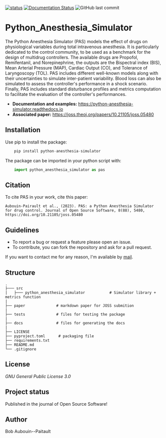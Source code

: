 [![status](https://joss.theoj.org/papers/61d34ad9ef855a128509b4279e2c9325/status.svg)](https://joss.theoj.org/papers/61d34ad9ef855a128509b4279e2c9325)
[![Documentation Status](https://readthedocs.org/projects/python-anesthesia-simulator/badge/?version=latest)](https://python-anesthesia-simulator.readthedocs.io/en/latest/?badge=latest)
<img src ="https://img.shields.io/github/last-commit/BobAubouin/Python_Anesthesia_Simulator" alt="GitHub last commit"> 

# Python_Anesthesia_Simulator

The Python Anesthesia Simulator (PAS) models the effect of drugs on physiological variables during total intravenous anesthesia. It is particularly dedicated to the control community, to be used as a benchmark for the design of multidrug controllers. The available drugs are Propofol, Remifentanil, and Norepinephrine, the outputs are the Bispectral index (BIS), Mean Arterial Pressure (MAP), Cardiac Output (CO), and Tolerance of Laryngoscopy (TOL). PAS includes different well-known models along with their uncertainties to simulate inter-patient variability. Blood loss can also be simulated to assess the controller's performance in a shock scenario. Finally, PAS includes standard disturbance profiles and metrics computation to facilitate the evaluation of the controller's performances.

- **Documentation and examples:** <https://python-anesthesia-simulator.readthedocs.io>
- **Associated paper:** <https://joss.theoj.org/papers/10.21105/joss.05480>

## Installation

Use pip to install the package:

```python
    pip install python-anesthesia-simulator
```

The package can be imported in your python script with:

```python
    import python_anesthesia_simulator as pas
```

## Citation

To cite PAS in your work, cite this paper:

```
Aubouin-Pairault et al., (2023). PAS: a Python Anesthesia Simulator for drug control. Journal of Open Source Software, 8(88), 5480, https://doi.org/10.21105/joss.05480
```

## Guidelines

- To report a bug or request a feature please open an issue.
- To contribute, you can fork the repository and ask for a pull request.

If you want to contact me for any reason, I'm available by [mail](bob.aubouin-pairault@gipsa-lab.fr).

## Structure

    .
    ├─── src
    |   ├─── python_anesthesia_simulator           # Simulator library + metrics function
    |
    ├── paper              # markdown paper for JOSS submition
    |
    ├── tests              # files for testing the package
    |
    ├── docs               # files for generating the docs
    | 
    ├── LICENSE
    ├── pyproject.toml      # packaging file
    ├── requirements.txt
    ├── README.md
    └── .gitignore          

## License

_GNU General Public License 3.0_

## Project status

Published in the journal of Open Source Software!

## Author

Bob Aubouin--Paitault
